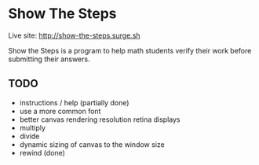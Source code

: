 Show The Steps
==============

Live site: http://show-the-steps.surge.sh

Show the Steps is a program to help math students verify their work
before submitting their answers.

## TODO

* instructions / help (partially done)
* use a more common font
* better canvas rendering resolution retina displays
* multiply
* divide
* dynamic sizing of canvas to the window size
* rewind (done)
